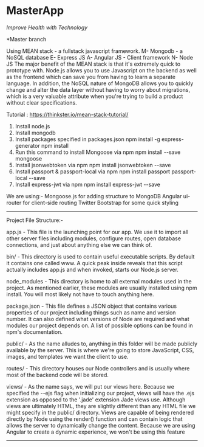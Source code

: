 # MasterApp
*Improve Health with Technology*

*Master branch

Using MEAN stack - a fullstack javascript framework.
M- Mongodb    - a NoSQL database
E- Express JS 
A- Angular JS - Client framework
N- Node JS
The major benefit of the MEAN stack is that it's extremely quick to prototype with. 
Node.js allows you to use Javascript on the backend as well as the frontend which can save you from 
having to learn a separate language. 
In addition, the NoSQL nature of MongoDB allows you to quickly change and alter the data layer without having to worry
about migrations, which is a very valuable attribute when you're trying to build a product without clear specifications. 

Tutorial : https://thinkster.io/mean-stack-tutorial/

1. Install node.js
2. Install mongodb
3. Install packages specified in packages.json
    npm install -g express-generator
    npm install
4. Run this command to install Mongoose via npm
    npm install --save mongoose
5. Install jsonwebtoken via npm
    npm install jsonwebtoken --save
6. Install passport & passport-local via npm
    npm install passport passport-local --save
7. Install express-jwt via npm
    npm install express-jwt --save
    
We are using:-
Mongoose.js for adding structure to MongoDB
Angular ui-router for client-side routing
Twitter Bootstrap for some quick styling

____________________________________________________________    
Project File Structure:-

app.js - This file is the launching point for our app. We use it to import all other server files including modules, 
          configure routes, open database connections, and just about anything else we can think of.

bin/ - This directory is used to contain useful executable scripts. By default it contains one called www. 
        A quick peak inside reveals that this script actually includes app.js and when invoked, starts our Node.js server.

node_modules - This directory is home to all external modules used in the project. 
                As mentioned earlier, these modules are usually installed using npm install. 
                You will most likely not have to touch anything here.

package.json - This file defines a JSON object that contains various properties of our project including things such as name 
                and version number. 
                It can also defined what versions of Node are required and what modules our project depends on. 
                A list of possible options can be found in npm's documentation.

public/ - As the name alludes to, anything in this folder will be made publicly available by the server. 
          This is where we're going to store JavaScript, CSS, images, and templates we want the client to use.

routes/ - This directory houses our Node controllers and is usually where most of the backend code will be stored.

views/ - As the name says, we will put our views here. Because we specified the --ejs flag when initializing our project, views will have the .ejs extension as opposed to the '.jade' extension Jade views use. Although views are ultimately HTML, they are slightly different than any HTML file we might specify in the public/ directory. Views are capable of being rendered directly by Node using the render() function and can contain logic that allows the server to dynamically change the content. 
          Because we are using Angular to create a dynamic experience, we won't be using this feature
____________________________________________________________________
